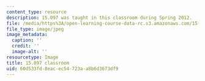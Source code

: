 ```yaml
---
content_type: resource
description: 15.097 was taught in this classroom during Spring 2012.
file: /media/https%3A/open-learning-course-data-rc.s3.amazonaws.com/15-097-prediction-machine-learning-and-statistics-spring-2012/60d533fd8eacec54723aa8b6d3673df9_15.097_classroom.jpg
file_type: image/jpeg
image_metadata:
  caption: ''
  credit: ''
  image-alt: ''
resourcetype: Image
title: 15.097 classroom
uid: 60d533fd-8eac-ec54-723a-a8b6d3673df9
---
```

